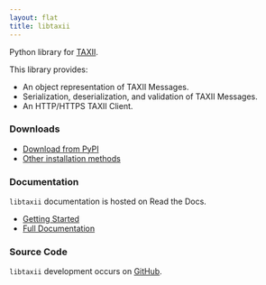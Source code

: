 ```yaml
---
layout: flat
title: libtaxii
---
```


Python library for [TAXII](http://taxiiproject.github.io/releases/).

This library provides:

* An object representation of TAXII Messages.
* Serialization, deserialization, and validation of TAXII Messages.
* An HTTP/HTTPS TAXII Client.

### Downloads

* [Download from PyPI](https://pypi.python.org/pypi/libtaxii/)
* [Other installation methods](http://libtaxii.readthedocs.org/en/latest/installation.html)

### Documentation

`libtaxii` documentation is hosted on Read the Docs.

* [Getting Started](http://libtaxii.readthedocs.org/en/latest/getting_started.html)
* [Full Documentation](http://libtaxii.readthedocs.org/en/latest/)

### Source Code

`libtaxii` development occurs on [GitHub](https://github.com/TAXIIProject/libtaxii).
